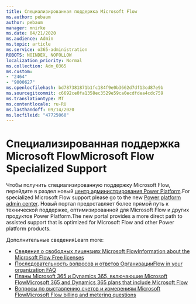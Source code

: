 ```yaml
---
title: Специализированная поддержка Microsoft Flow
ms.author: pebaum
author: pebaum
manager: mnirke
ms.date: 04/21/2020
ms.audience: Admin
ms.topic: article
ms.service: o365-administration
ROBOTS: NOINDEX, NOFOLLOW
localization_priority: Normal
ms.collection: Adm_O365
ms.custom:
- "2464"
- "9000627"
ms.openlocfilehash: bd787381871b1fc184f9e0b3662d7df13cd87e9b
ms.sourcegitcommit: c6692ce0fa1358ec3529e59ca0ecdfdea4cdc759
ms.translationtype: MT
ms.contentlocale: ru-RU
ms.lasthandoff: 09/14/2020
ms.locfileid: "47725060"
---
```

# <a name="microsoft-flow-specialized-support"></a><span data-ttu-id="bc890-102">Специализированная поддержка Microsoft Flow</span><span class="sxs-lookup"><span data-stu-id="bc890-102">Microsoft Flow Specialized Support</span></span>

<span data-ttu-id="bc890-103">Чтобы получить специализированную поддержку Microsoft Flow, перейдите в раздел новый [центр администрирования Power Platform](https://aka.ms/flowadminsupport).</span><span class="sxs-lookup"><span data-stu-id="bc890-103">For specialized Microsoft Flow support please go to the new [Power platform admin center](https://aka.ms/flowadminsupport).</span></span> <span data-ttu-id="bc890-104">Новый портал предоставляет более прямой путь к технической поддержке, оптимизированной для Microsoft Flow и других продуктов Power Platform.</span><span class="sxs-lookup"><span data-stu-id="bc890-104">The new portal provides a more direct path to assisted support that is optimized for Microsoft Flow and other Power platform products.</span></span>

<span data-ttu-id="bc890-105">Дополнительные сведения</span><span class="sxs-lookup"><span data-stu-id="bc890-105">Learn more:</span></span>
- [<span data-ttu-id="bc890-106">Сведения о свободных лицензиях Microsoft Flow</span><span class="sxs-lookup"><span data-stu-id="bc890-106">Information about the Microsoft Flow Free licenses</span></span>](https://go.microsoft.com/fwlink/?linkid=2095610)
- [<span data-ttu-id="bc890-107">Последовательность вопросов и ответов Организации</span><span class="sxs-lookup"><span data-stu-id="bc890-107">Flow in your organization FAQ</span></span>](https://go.microsoft.com/fwlink/?linkid=2072608)
- [<span data-ttu-id="bc890-108">Планы Microsoft 365 и Dynamics 365, включающие Microsoft Flow</span><span class="sxs-lookup"><span data-stu-id="bc890-108">Microsoft 365 and Dynamics 365 plans that include Microsoft Flow</span></span>](https://go.microsoft.com/fwlink/?linkid=2072406)
- [<span data-ttu-id="bc890-109">Вопросы по выставлению счетов и измерениям Microsoft Flow</span><span class="sxs-lookup"><span data-stu-id="bc890-109">Microsoft Flow billing and metering questions</span></span>](https://go.microsoft.com/fwlink/?linkid=2072612)